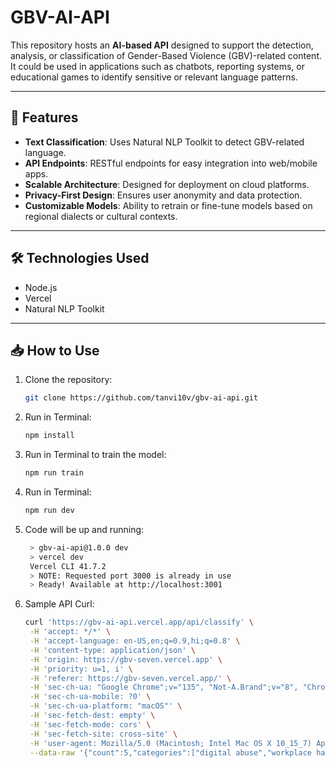 # GBV-AI-API

This repository hosts an **AI-based API** designed to support the detection, analysis, or classification of Gender-Based Violence (GBV)-related content. It could be used in applications such as chatbots, reporting systems, or educational games to identify sensitive or relevant language patterns.

---

## 🧠 Features

- **Text Classification**: Uses Natural NLP Toolkit to detect GBV-related language.
- **API Endpoints**: RESTful endpoints for easy integration into web/mobile apps.
- **Scalable Architecture**: Designed for deployment on cloud platforms.
- **Privacy-First Design**: Ensures user anonymity and data protection.
- **Customizable Models**: Ability to retrain or fine-tune models based on regional dialects or cultural contexts.

---

## 🛠️ Technologies Used

- Node.js
- Vercel
- Natural NLP Toolkit

---

## 📥 How to Use

1. Clone the repository:
   ```bash
   git clone https://github.com/tanvi10v/gbv-ai-api.git 

2. Run in Terminal:
   ```bash
   npm install 

3. Run in Terminal to train the model:
   ```bash
   npm run train

4. Run in Terminal:
   ```bash
   npm run dev

5. Code will be up and running:
   ```bash
    > gbv-ai-api@1.0.0 dev
    > vercel dev
    Vercel CLI 41.7.2
    > NOTE: Requested port 3000 is already in use
    > Ready! Available at http://localhost:3001

4. Sample API Curl:
   ```bash
   curl 'https://gbv-ai-api.vercel.app/api/classify' \
    -H 'accept: */*' \
    -H 'accept-language: en-US,en;q=0.9,hi;q=0.8' \
    -H 'content-type: application/json' \
    -H 'origin: https://gbv-seven.vercel.app' \
    -H 'priority: u=1, i' \
    -H 'referer: https://gbv-seven.vercel.app/' \
    -H 'sec-ch-ua: "Google Chrome";v="135", "Not-A.Brand";v="8", "Chromium";v="135"' \
    -H 'sec-ch-ua-mobile: ?0' \
    -H 'sec-ch-ua-platform: "macOS"' \
    -H 'sec-fetch-dest: empty' \
    -H 'sec-fetch-mode: cors' \
    -H 'sec-fetch-site: cross-site' \
    -H 'user-agent: Mozilla/5.0 (Macintosh; Intel Mac OS X 10_15_7) AppleWebKit/537.36 (KHTML, like Gecko) Chrome/135.0.0.0 Safari/537.36' \
    --data-raw '{"count":5,"categories":["digital abuse","workplace harassment","intimate partner violence","bystander intervention"]}'
